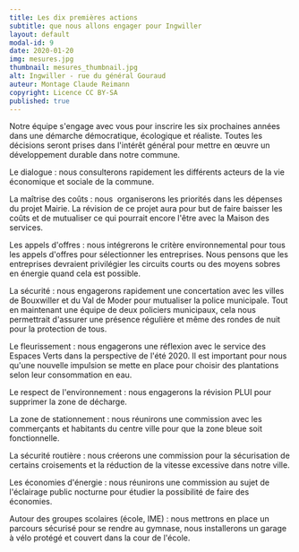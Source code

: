```yaml
---
title: Les dix premières actions
subtitle: que nous allons engager pour Ingwiller
layout: default
modal-id: 9 
date: 2020-01-20
img: mesures.jpg
thumbnail: mesures_thumbnail.jpg
alt: Ingwiller - rue du général Gouraud
auteur: Montage Claude Reimann
copyright: Licence CC BY-SA
published: true
---
```


<div class="col-lg-12 bg-light-gray" id="dni" >Notre équipe s'engage avec vous pour inscrire les six prochaines années dans une démarche démocratique, écologique et réaliste. Toutes les décisions seront prises dans l'intérêt général pour mettre en œuvre un développement durable dans notre commune.</div>


Le dialogue
: nous consulterons rapidement les différents acteurs de la vie économique et sociale de la commune.

La maîtrise des coûts
: nous  organiserons les priorités dans les dépenses du projet Mairie. La révision de ce projet aura pour but de faire baisser les coûts et de mutualiser ce qui pourrait encore l'être avec la Maison des services.

Les appels d'offres
: nous intégrerons le critère environnemental pour tous les appels d'offres pour sélectionner les entreprises. Nous pensons que les entreprises devraient privilégier les circuits courts ou des moyens sobres en énergie quand cela est possible.

La sécurité
: nous engagerons rapidement une concertation avec les villes de Bouxwiller et du Val de Moder pour mutualiser la police municipale. Tout en maintenant une équipe de deux policiers municipaux,  cela nous permettrait d'assurer une présence régulière et même des rondes de nuit pour la protection de tous.

Le fleurissement
: nous  engagerons  une réflexion avec le service des  Espaces Verts dans la perspective de l'été 2020. Il est important pour nous qu'une nouvelle impulsion se mette en place pour choisir des plantations selon leur consommation en eau.

Le respect de l'environnement
: nous engagerons la révision PLUI pour supprimer la zone de décharge.

La zone de stationnement
: nous réunirons une commission avec les commerçants et habitants du centre ville pour que la zone bleue soit fonctionnelle.

La sécurité routière
: nous créerons une commission pour la sécurisation de certains croisements et la réduction de la vitesse excessive dans notre ville.

Les économies d'énergie
: nous réunirons une commission au sujet de l'éclairage public nocturne pour étudier la possibilité de faire des économies.

Autour des groupes scolaires (école, IME)
: nous mettrons en place un parcours sécurisé pour se rendre au gymnase, nous installerons un garage à vélo protégé et couvert dans la cour de l'école.  
